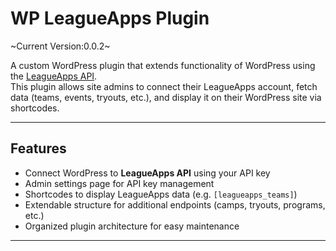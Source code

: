# WP LeagueApps Plugin
~Current Version:0.0.2~

A custom WordPress plugin that extends functionality of WordPress using the [LeagueApps API](https://leagueapps.notion.site/LeagueApps-API-Docs-for-Developers-e32aa52e1b0a47bfa20e4c0563fafeca).  
This plugin allows site admins to connect their LeagueApps account, fetch data (teams, events, tryouts, etc.), and display it on their WordPress site via shortcodes.

---

## Features

- Connect WordPress to **LeagueApps API** using your API key
- Admin settings page for API key management
- Shortcodes to display LeagueApps data (e.g. `[leagueapps_teams]`)
- Extendable structure for additional endpoints (camps, tryouts, programs, etc.)
- Organized plugin architecture for easy maintenance

---
